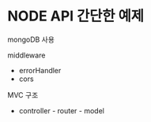 # NODE API 간단한 예제 
mongoDB 사용

middleware 
- errorHandler
- cors

MVC 구조
- controller - router - model